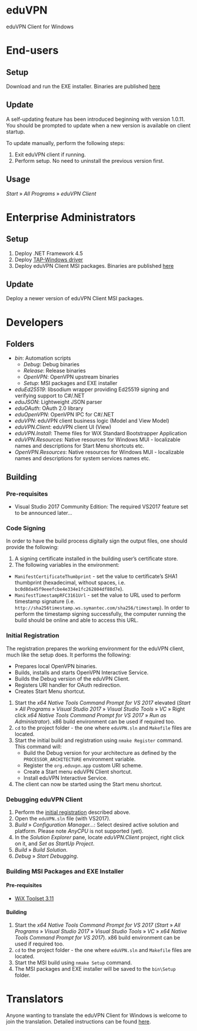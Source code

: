 # eduVPN
eduVPN Client for Windows


# End-users

## Setup
Download and run the EXE installer. Binaries are published [here](https://github.com/Amebis/eduVPN/releases)

## Update
A self-updating feature has been introduced beginning with version 1.0.11. You should be prompted to update when a new version is available on client startup.

To update manually, perform the following steps:
1. Exit eduVPN client if running.
2. Perform setup. No need to uninstall the previous version first.

## Usage
_Start_ » _All Programs_ » _eduVPN Client_


# Enterprise Administrators

## Setup
1. Deploy .NET Framework 4.5
2. Deploy [TAP-Windows driver](https://openvpn.net/index.php/open-source/downloads.html)
3. Deploy eduVPN Client MSI packages. Binaries are published [here](https://github.com/Amebis/eduVPN/releases)

## Update
Deploy a newer version of eduVPN Client MSI packages.


# Developers

## Folders
- _bin_: Automation scripts
   - _Debug_: Debug binaries
   - _Release_: Release binaries
   - _OpenVPN_: OpenVPN upstream binaries
   - _Setup_: MSI packages and EXE installer
- _eduEd25519_: libsodium wrapper providing Ed25519 signing and verifying support to C#/.NET
- _eduJSON_: Lightweight JSON parser
- _eduOAuth_: OAuth 2.0 library
- _eduOpenVPN_: OpenVPN IPC for C#/.NET
- _eduVPN_: eduVPN client business logic (Model and View Model)
- _eduVPN.Client_: eduVPN client UI (View)
- _eduVPN.Install_: Theme files for WiX Standard Bootstrapper Application
- _eduVPN.Resources_: Native resources for Windows MUI - localizable names and descriptions for Start Menu shortcuts etc.
- _OpenVPN.Resources_: Native resources for Windows MUI - localizable names and descriptions for system services names etc.

## Building

### Pre-requisites
- Visual Studio 2017 Community Edition: The required VS2017 feature set to be announced later...

### Code Signing
In order to have the build process digitally sign the output files, one should provide the following:

1. A signing certificate installed in the building user’s certificate store.
2. The following variables in the environment:
  - `ManifestCertificateThumbprint` - set the value to certificate’s SHA1 thumbprint (hexadecimal, without spaces, i.e. `bc0d8da45f9eeefcbe4e334e1fc262804df88d7e`).
  - `ManifestTimestampRFC3161Url` - set the value to URL used to perform timestamp signature (i.e. `http://sha256timestamp.ws.symantec.com/sha256/timestamp`). In order to perform the timestamp signing successfully, the computer running the build should be online and able to access this URL.

### Initial Registration
The registration prepares the working environment for the eduVPN client, much like the setup does. It performs the following:
- Prepares local OpenVPN binaries.
- Builds, installs and starts OpenVPN Interactive Service.
- Builds the Debug version of the eduVPN Client.
- Registers URI handler for OAuth redirection.
- Creates Start Menu shortcut.

1. Start the _x64 Native Tools Command Prompt for VS 2017_ elevated (_Start_ » _All Programs_ » _Visual Studio 2017_ » _Visual Studio Tools_ » _VC_ » Right click _x64 Native Tools Command Prompt for VS 2017_ » _Run as Administrator_). x86 build environment can be used if required too.
2. `cd` to the project folder - the one where `eduVPN.sln` and `Makefile` files are located.
3. Start the initial build and registration using `nmake Register` command. This command will:
   - Build the Debug version for your architecture as defined by the `PROCESSOR_ARCHITECTURE` environment variable.
   - Register the `org.eduvpn.app` custom URI scheme.
   - Create a Start menu eduVPN Client shortcut.
   - Install eduVPN Interactive Service.
4. The client can now be started using the Start menu shortcut.

### Debugging eduVPN Client
1. Perform the [initial registration](#initial-registration) described above.
2. Open the `eduVPN.sln` file (with VS2017).
3. _Build_ » _Configuration Manager..._: Select desired active solution and platform. Please note _AnyCPU_ is not supported (yet).
4. In the _Solution Explorer_ pane, locate _eduVPN.Client_ project, right click on it, and _Set as StartUp Project_.
5. _Build_ » _Build Solution_.
6. _Debug_ » _Start Debugging_.

### Building MSI Packages and EXE Installer

#### Pre-requisites
- [WiX Toolset 3.11](http://wixtoolset.org/releases/v3.11/stable)

#### Building
1. Start the _x64 Native Tools Command Prompt for VS 2017_ (_Start_ » _All Programs_ » _Visual Studio 2017_ » _Visual Studio Tools_ » _VC_ » _x64 Native Tools Command Prompt for VS 2017_). x86 build environment can be used if required too.
2. `cd` to the project folder - the one where `eduVPN.sln` and `Makefile` files are located.
3. Start the MSI build using `nmake Setup` command.
4. The MSI packages and EXE installer will be saved to the `bin\Setup` folder.


# Translators

Anyone wanting to translate the eduVPN Client for Windows is welcome to join the translation. Detailed instructions can be found [here](doc/Localization.md).
